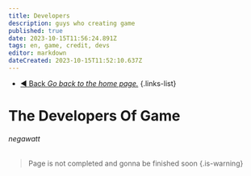```yaml
---
title: Developers
description: guys who creating game
published: true
date: 2023-10-15T11:56:24.891Z
tags: en, game, credit, devs
editor: markdown
dateCreated: 2023-10-15T11:52:10.637Z
---
```


- [:arrow_backward: Back *Go back to the home page.*](/en/home)
{.links-list}
# The Developers Of Game
###### negawatt
>  Page is not completed and gonna be finished soon
{.is-warning}

